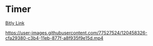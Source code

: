 # Timer

[Bitly Link](https://bit.ly/3jSkgE3)

https://user-images.githubusercontent.com/77527524/120458326-cfa29380-c3b4-11eb-877f-a8f935f9e15d.mp4










